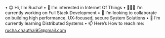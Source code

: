  •	😊 Hi, I’m Rucha!
 •	🔭 I’m interested in Internet Of Things
 •	👩🏻‍💻 I’m currently working on Full Stack Development
 •	💞️ I’m looking to collaborate on building high performance, UX-focused, secure System Solutions
 •	🌱 I’m currently learning Distributed Systems
 •	📫 Here’s How to reach me: rucha.chauthai95@gmail.com


